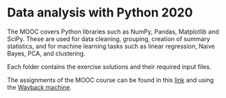 # Data analysis with Python 2020
The MOOC covers Python libraries such as NumPy, Pandas, Matplotlib and SciPy. These are used for data cleaning, grouping, creation of summary statistics, and for machine learning tasks such as linear regression, Naive Bayes, PCA, and clustering. 

Each folder contains the exercise solutions and their required input files.

The assignments of the MOOC course can be found in this [link](https://csmastersuh.github.io/data_analysis_with_python_2020/index.html) and using the [Wayback machine](https://web.archive.org/web/20201113081125/https://csmastersuh.github.io/data_analysis_with_python_2020/index.html). 

